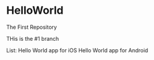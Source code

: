 # HelloWorld
The First Repository


THis is the #1 branch

List:
Hello World app for iOS
Hello World app for Android
